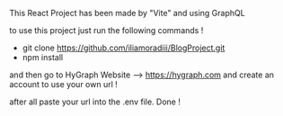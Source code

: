 This React Project has been made by "Vite" and using GraphQL

to use this project just run the following commands !

- git clone https://github.com/iliamoradiii/BlogProject.git
- npm install

and then go to HyGraph Website --> https://hygraph.com and create an account to use your own url !

after all paste your url into the .env file. Done !
